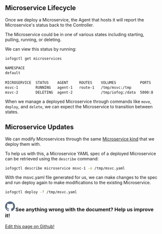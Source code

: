 ## Microservice Lifecycle

Once we deploy a Microservice, the Agent that hosts it will report the Microservice's status back to the Controller.

The Microservice could be in one of various states including starting, pulling, running, or deleting.

We can view this status by running:

```bash
iofogctl get microservices
```

```plain
NAMESPACE
default

MICROSERVICE  STATUS    AGENT     ROUTES    VOLUMES           PORTS
msvc-1        RUNNING   agent-1   route-1   /tmp/msvc:/tmp
msvc-2        DELETING  agent-2             /tmp/iofog:/data  5000:8
```

When we manage a deployed Microservice through commands like `move`, `deploy`, and `delete`, we can expect the Microservice to transition between states.

## Microservice Updates

We can modify Microservices through the same [Microservice kind](../reference-iofogctl/reference-application.html#microservices) that we deploy them with.

To help us with this, a Microservice YAML spec of a deployed Microservice can be retrieved using the `describe` command:

```bash
iofogctl describe microservice msvc-1 -o /tmp/msvc.yaml
```

With the msvc.yaml file generated for us, we can make changes to the spec and run deploy again to make modifications to the existing Microservice.

```bash
iofogctl deploy -f /tmp/msvc.yaml
```

<aside class="notifications contribute">
  <h3><img src="/images/icos/ico-github.svg" alt="">See anything wrong with the document? Help us improve it!</h3>
  <a href="https://github.com/eclipse-iofog/iofog.org/edit/develop/content/docs/2.0.0/microservices/microservice-lifecycle-management.md"
    target="_blank">
    <p>Edit this page on Github!</p>
  </a>
</aside>
